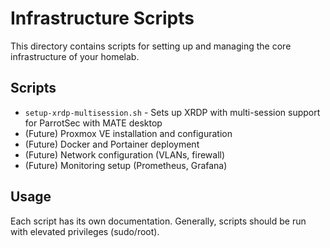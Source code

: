 # Infrastructure Scripts

This directory contains scripts for setting up and managing the core infrastructure of your homelab.

## Scripts

- `setup-xrdp-multisession.sh` - Sets up XRDP with multi-session support for ParrotSec with MATE desktop
- (Future) Proxmox VE installation and configuration
- (Future) Docker and Portainer deployment
- (Future) Network configuration (VLANs, firewall)
- (Future) Monitoring setup (Prometheus, Grafana)

## Usage

Each script has its own documentation. Generally, scripts should be run with elevated privileges (sudo/root). 